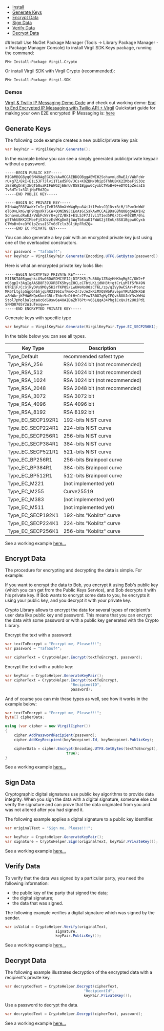 - [Install](#install)
- [Generate Keys](#generate-keys)
- [Encrypt Data](#encrypt-data)
- [Sign Data](#sign-data)
- [Verify Data](#verify-data)
- [Decrypt Data](#decrypt-data)

##Install
Use NuGet Package Manager (Tools -> Library Package Manager -> Package Manager Console) to install Virgil.SDK.Keys package, running the command:

```
PM> Install-Package Virgil.Crypto
```

Or install Virgil SDK with Virgil Crypto (recommended):

```
PM> Install-Package Virgil.SDK
```

### Demos

[Virgil & Twilio IP Messaging Demo Code](https://github.com/VirgilSecurity/virgil-demo-twilio) and check out working demo:
[End to End Encrypted IP Messaging with Twilio API + Virgil](http://virgil-twilio-demo.azurewebsites.net/)
Quickstart guide for making your own E2E encrypted IP Messaging is: [here](https://github.com/VirgilSecurity/virgil-demo-twilio/blob/master/Quick%20start%20guide.md)

## Generate Keys

The following code example creates a new public/private key pair.

```csharp
var keyPair = VirgilKeyPair.Generate();
```
In the example below you can see a simply generated public/private keypair without a password.

```
-----BEGIN PUBLIC KEY-----
MIGbMBQGByqGSM49AgEGCSskAwMCCAEBDQOBggAEWIH2SohavmLdRwEJ/VWbFcWr
rU+g7Z/BkI+E1L5JF7Jlvi1T1ed5P0/JCs+K0ZBM/0hip5ThhUBKK2IMbeFjS3Oz
zEsWKgDn8j3WqTb8uaKIFWWG2jEEnU/8S81Bgpw6CyxbCTWoB+0+eDYO1pZesaIS
Tv6dTclx3GljHpFRdZQ=
-----END PUBLIC KEY-----

-----BEGIN EC PRIVATE KEY-----
MIHaAgEBBEAaKrInIcjTeBI6B0mX+W4gMpu84iJtlPxksCQ1Dv+8iM/lEwx3nWWf
ol6OvLkmG/qP9RqyXkTSCW+QONiN9JCEoAsGCSskAwMCCAEBDaGBhQOBggAEWIH2
SohavmLdRwEJ/VWbFcWrrU+g7Z/BkI+E1L5JF7Jlvi1T1ed5P0/JCs+K0ZBM/0hi
p5ThhUBKK2IMbeFjS3OzzEsWKgDn8j3WqTb8uaKIFWWG2jEEnU/8S81Bgpw6Cyxb
CTWoB+0+eDYO1pZesaISTv6dTclx3GljHpFRdZQ=
-----END EC PRIVATE KEY-----
```
You can also generate a key pair with an encrypted private key just using one of the overloaded constructors.

```csharp
var password = "TafaSuf4";
var keyPair = VirgilKeyPair.Generate(Encoding.UTF8.GetBytes(password));
```

Here is what an encrypted private key looks like:

```
-----BEGIN ENCRYPTED PRIVATE KEY-----
MIIBKTA0BgoqhkiG9w0BDAEDMCYEIJjDIF2KRj7u86Up1ZB4yHHKhqMg5C/OW2+F
mG5gpI+3AgIgAASB8F39JXRBTK5hyqEHCLcCTbtLKijdNH3t+gtCrLyMlfSfK49N
UTREjF/CcojkyDVs9M0y5K2rTKP0S/LwUWeNoO0zCT6L/zp/qIVy9wCSAr+Ptenz
MR6TLtglpGqpG4bhjqLNR2I96IufFmK+ZrJvJeZkRiMXQSWbPavepnYRUAbXHXGB
a8HWkrjKPHW6KQxKkotGRLcThbi9cDtH+Cc7FvwT80O7qMyIFQvk8OUJdY3sXWH4
5tol7pMolbalqtaUc6dGOsw6a4UAIDaZhT6Pt+v65LQqA34PhgiCxQvJt2UOiPdi
SFMQ8705Y2W1uTexqw==
-----END ENCRYPTED PRIVATE KEY-----
```

Generate keys with specific type

```csharp
var keyPair = VirgilKeyPair.Generate(VirgilKeyPair.Type.EC_SECP256K1);
```

In the table below you can see all types.

| Key Type          | Description                    |
|-------------------|--------------------------------|
| Type_Default      | recommended safest type     |
| Type_RSA_256      | RSA 1024 bit (not recommended) |
| Type_RSA_512      | RSA 1024 bit (not recommended) |
| Type_RSA_1024     | RSA 1024 bit (not recommended) |
| Type_RSA_2048     | RSA 2048 bit (not recommended) |
| Type_RSA_3072     | RSA 3072 bit                   |
| Type_RSA_4096     | RSA 4096 bit                   |
| Type_RSA_8192     | RSA 8192 bit                   |
| Type_EC_SECP192R1 | 192-bits NIST curve            |
| Type_EC_SECP224R1 | 224-bits NIST curve            |
| Type_EC_SECP256R1 | 256-bits NIST curve            |
| Type_EC_SECP384R1 | 384-bits NIST curve            |
| Type_EC_SECP521R1 | 521-bits NIST curve            |
| Type_EC_BP256R1   | 256-bits Brainpool curve       |
| Type_EC_BP384R1   | 384-bits Brainpool curve       |
| Type_EC_BP512R1   | 512-bits Brainpool curve       |
| Type_EC_M221      | (not implemented yet)          |
| Type_EC_M255      | Curve25519                     |
| Type_EC_M383      | (not implemented yet)          |
| Type_EC_M511      | (not implemented yet)          |
| Type_EC_SECP192K1 | 192-bits "Koblitz" curve       |
| Type_EC_SECP224K1 | 224-bits "Koblitz" curve       |
| Type_EC_SECP256K1 | 256-bits "Koblitz" curve       |

See a working example [here...](https://github.com/VirgilSecurity/virgil-sdk-net/blob/master/Examples/Virgil.Examples/Crypto/GenerateKeyPair.cs)

## Encrypt Data

The procedure for encrypting and decrypting the data is simple. For example:

If you want to encrypt the data to Bob, you encrypt it using Bob's public key (which you can get from the Public Keys Service), and Bob decrypts it with his private key. If Bob wants to encrypt some data to you, he encrypts it using your public key, and you decrypt it with your private key.

Crypto Library allows to encrypt the data for several types of recipient's user data like public key and password. This means that you can encrypt the data with some password or with a public key generated with the Crypto Library. 

Encrypt the text with a password:

```csharp
var textToEncrypt = "Encrypt me, Please!!!";
var password = "TafaSuf4";

var cipherText = CryptoHelper.Encrypt(textToEncrypt, password);
```

Encrypt the text with a public key:

```csharp
var keyPair = CryptoHelper.GenerateKeyPair();
var cipherText = CryptoHelper.Encrypt(textToEncrypt, 
                              "RecipientID",
                              password);
```

And of course you can mix these types as well, see how it works in the example below:

```csharp
var textToEncrypt = "Encrypt me, Please!!!";
byte[] cipherData;

using (var cipher = new VirgilCipher())
{
    cipher.AddPasswordRecipient(password);
    cipher.AddKeyRecipient(keyRecepinet.Id, keyRecepinet.PublicKey);

    cipherData = cipher.Encrypt(Encoding.UTF8.GetBytes(textToEncrypt), 
                            true);
}
```

See a working example [here...](https://github.com/VirgilSecurity/virgil-sdk-net/blob/master/Examples/Virgil.Examples/Crypto/EncryptWithPublicKey.cs)

## Sign Data

Cryptographic digital signatures use public key algorithms to provide data integrity. When you sign the data with a digital signature, someone else can verify the signature and can prove that the data originated from you and was not altered after you had signed it.

The following example applies a digital signature to a public key identifier.

```csharp
var originalText = "Sign me, Please!!!";

var keyPair = CryptoHelper.GenerateKeyPair();
var signature = CryptoHelper.Sign(originalText, keyPair.PrivateKey());
```

See a working example [here...](https://github.com/VirgilSecurity/virgil-sdk-net/blob/master/Examples/Virgil.Examples/Crypto/SingAndVerify.cs)

## Verify Data

To verify that the data was signed by a particular party, you need the following information:

*   the public key of the party that signed the data;
*   the digital signature;
*   the data that was signed.

The following example verifies a digital signature which was signed by the sender.

```csharp
var isValid = CryptoHelper.Verify(originalText, 
                       signature, 
                       keyPair.PublicKey());
```

See a working example [here...](https://github.com/VirgilSecurity/virgil-sdk-net/blob/master/Examples/Virgil.Examples/Crypto/SingAndVerify.cs)

## Decrypt Data

The following example illustrates decryption of the encrypted data with a recipient's private key.

```csharp
var decryptedText = CryptoHelper.Decrypt(cipherText, 
                                    "RecipientId", 
                                    keyPair.PrivateKey());
```

Use a password to decrypt the data.

```csharp
var decryptedText = CryptoHelper.Decrypt(cipherText, password);
```

See a working example [here...](https://github.com/VirgilSecurity/virgil-sdk-net/blob/master/Examples/Virgil.Examples/Crypto/DecryptWithPrivateKey.cs)